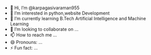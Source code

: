 - 👋 Hi, I’m @karpagasivaraman955
- 👀 I’m interested in python,website Development 
- 🌱 I’m currently learning B.Tech Artificial Intelligence and Machine Learning 
- 💞️ I’m looking to collaborate on ...
- 📫 How to reach me ...
- 😄 Pronouns: ...
- ⚡ Fun fact: ...

<!---
karpagasivaraman955/karpagasivaraman955 is a ✨ special ✨ repository because its `README.md` (this file) appears on your GitHub profile.
You can click the Preview link to take a look at your changes.
--->
